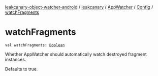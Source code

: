 [leakcanary-object-watcher-android](../../../index.md) / [leakcanary](../../index.md) / [AppWatcher](../index.md) / [Config](index.md) / [watchFragments](./watch-fragments.md)

# watchFragments

`val watchFragments: `[`Boolean`](https://kotlinlang.org/api/latest/jvm/stdlib/kotlin/-boolean/index.html)

Whether AppWatcher should automatically watch destroyed fragment instances.

Defaults to true.

